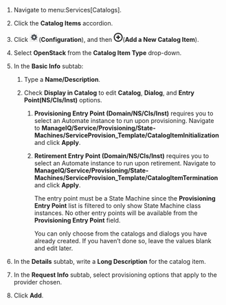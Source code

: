 1.  Navigate to menu:Services\[Catalogs\].

2.  Click the **Catalog Items** accordion.

3.  Click ![1847](/images/1847.png)(**Configuration**), and then
    ![1862](/images/1862.png)(**Add a New Catalog Item**).

4.  Select **OpenStack** from the **Catalog Item Type** drop-down.

5.  In the **Basic Info** subtab:

    1.  Type a **Name/Description**.

    2.  Check **Display in Catalog** to edit **Catalog**, **Dialog**,
        and **Entry Point(NS/Cls/Inst)** options.

        1.  **Provisioning Entry Point (Domain/NS/Cls/Inst)** requires
            you to select an Automate instance to run upon provisioning.
            Navigate to **ManageIQ/Service/Provisioning/State‐
            Machines/ServiceProvision\_Template/CatalogItemInitialization**
            and click **Apply**.

        2.  **Retirement Entry Point (Domain/NS/Cls/Inst)** requires you
            to select an Automate instance to run upon retirement.
            Navigate to **ManageIQ/Service/Provisioning/State‐
            Machines/ServiceProvision\_Template/CatalogItemTermination**
            and click **Apply**.

            <div class="note">

            The entry point must be a State Machine since the
            **Provisioning Entry Point** list is filtered to only show
            State Machine class instances. No other entry points will be
            available from the **Provisioning Entry Point** field.

            You can only choose from the catalogs and dialogs you have
            already created. If you haven’t done so, leave the values
            blank and edit later.

            </div>

6.  In the **Details** subtab, write a **Long Description** for the
    catalog item.

7.  In the **Request Info** subtab, select provisioning options that
    apply to the provider chosen.

8.  Click **Add**.
